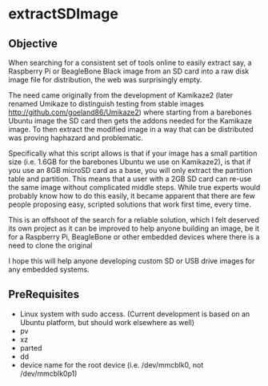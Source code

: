 # extractSDImage

## Objective ##

When searching for a consistent set of tools online to easily extract say, a Raspberry Pi or BeagleBone Black image
from an SD card into a raw disk image file for distribution, the web was surprisingly empty.

The need came originally from the development of Kamikaze2 (later renamed Umikaze to distinguish testing from stable images http://github.com/goeland86/Umikaze2) where starting from a barebones Ubuntu image the SD card then gets the addons needed for the Kamikaze image. To then extract the modified image in a way that can be distributed was proving haphazard and problematic.

Specifically what this script allows is that if your image has a small partition size (i.e. 1.6GB for the barebones Ubuntu we use on Kamikaze2), is that if you use an 8GB microSD card as a base, you will only extract the partition table and partition. This means that a user with a 2GB SD card can re-use the same image without complicated middle steps. While true experts would probably know how to do this easily, it became apparent that there are few people proposing easy, scripted solutions that work first time, every time.

This is an offshoot of the search for a reliable solution, which I felt deserved its own project as it can be improved to help anyone building an image, be it for a Raspberry Pi, BeagleBone or other embedded devices where there is a need to clone the original 

I hope this will help anyone developing custom SD or USB drive images for any embedded systems.

## PreRequisites ##

* Linux system with sudo access. (Current development is based on an Ubuntu platform, but should work elsewhere as well)
* pv
* xz
* parted
* dd
* device name for the root device (i.e. /dev/mmcblk0, not /dev/mmcblk0p1)

